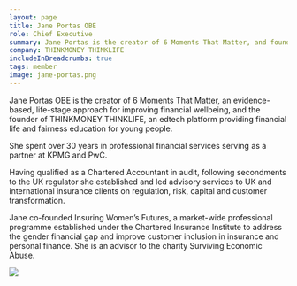 ```yaml
---
layout: page
title: Jane Portas OBE
role: Chief Executive
summary: Jane Portas is the creator of 6 Moments That Matter, and founder of THINKMONEY THINKLIFE.
company: THINKMONEY THINKLIFE
includeInBreadcrumbs: true
tags: member
image: jane-portas.png
---
```


<div class="govuk-grid-row">
  <div class="govuk-grid-column-two-thirds">
  
Jane Portas OBE is the creator of 6 Moments That Matter, an evidence-based, life-stage approach for improving financial wellbeing, and the founder of THINKMONEY THINKLIFE, an edtech platform providing financial life and fairness education for young people.

She spent over 30 years in professional financial services serving as a partner at KPMG and PwC.

Having qualified as a Chartered Accountant in audit, following secondments to the UK regulator she established and led advisory services to UK and international insurance clients on regulation, risk, capital and customer transformation.

Jane co-founded Insuring Women’s Futures, a market-wide professional programme established under the Chartered Insurance Institute to address the gender financial gap and improve customer inclusion in insurance and personal finance. She is an advisor to the charity Surviving Economic Abuse.

  </div>
  <div class="govuk-grid-column-one-third member-page-image"><img src="/images/{{image}}"/></div>
</div>
